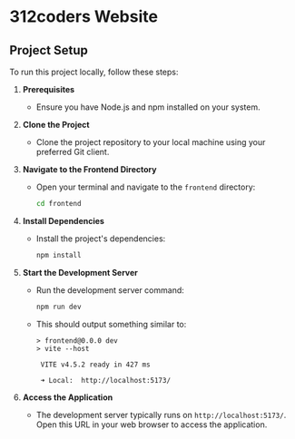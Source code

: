 # 312coders Website

## Project Setup

To run this project locally, follow these steps:

1. **Prerequisites**
   - Ensure you have Node.js and npm installed on your system.

2. **Clone the Project**
   - Clone the project repository to your local machine using your preferred Git client.

3. **Navigate to the Frontend Directory**
   - Open your terminal and navigate to the `frontend` directory:
     ```bash
     cd frontend
     ```

4. **Install Dependencies**
   - Install the project's dependencies:
     ```bash
     npm install
     ```

5. **Start the Development Server**
   - Run the development server command:
     ```bash
     npm run dev 
     ```
   - This should output something similar to:
     ```
     > frontend@0.0.0 dev
     > vite --host
     
      VITE v4.5.2 ready in 427 ms
     
      ➜ Local:  http://localhost:5173/

6. **Access the Application**
   - The development server typically runs on `http://localhost:5173/`. Open this URL in your web browser to access the application.

